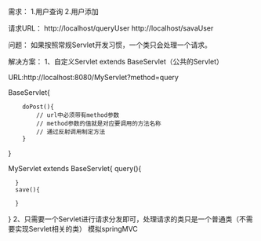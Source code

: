 需求：
1.用户查询
2.用户添加

请求URL：
http://localhost/queryUser
http://localhost/savaUser

问题：
如果按照常规Servlet开发习惯，一个类只会处理一个请求。

解决方案：
1、自定义Servlet extends BaseServlet（公共的Servlet）

   URL:http://localhost:8080/MyServlet?method=query

   BaseServlet{

        doPost(){
            // url中必须带有method参数
            // method参数的值就是对应要调用的方法名称
            // 通过反射调用制定方法
        }


   }

   MyServlet extends BaseServlet{
      query(){

      }
      save(){

      }
   }
2、只需要一个Servlet进行请求分发即可，处理请求的类只是一个普通类（不需要实现Servlet相关的类）
模拟springMVC


